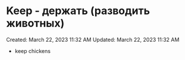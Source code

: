 # Keep - держать (разводить животных)

Created: March 22, 2023 11:32 AM
Updated: March 22, 2023 11:32 AM

- keep chickens